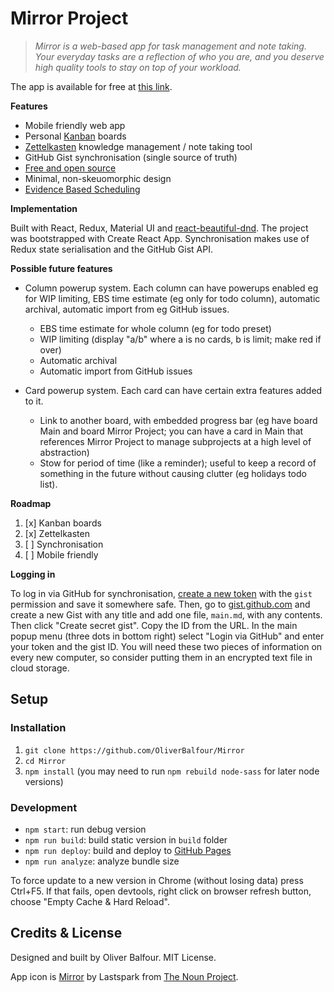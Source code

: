 
# Mirror Project

> *Mirror is a web-based app for task management and note taking. Your everyday tasks are a reflection of who you are, and you deserve high quality tools to stay on top of your workload.*

The app is available for free at [this link](https://oliverbalfour.github.io/Mirror/).

**Features**

- Mobile friendly web app
- Personal [Kanban](https://www.atlassian.com/agile/kanban/boards) boards
- [Zettelkasten](https://writingcooperative.com/zettelkasten-how-one-german-scholar-was-so-freakishly-productive-997e4e0ca125) knowledge management / note taking tool
- GitHub Gist synchronisation (single source of truth)
- [Free and open source](https://github.com/OliverBalfour/Mirror)
- Minimal, non-skeuomorphic design
- [Evidence Based Scheduling](https://www.joelonsoftware.com/2007/10/26/evidence-based-scheduling/)

**Implementation**

Built with React, Redux, Material UI and [react-beautiful-dnd](https://github.com/atlassian/react-beautiful-dnd). The project was bootstrapped with Create React App. Synchronisation makes use of Redux state serialisation and the GitHub Gist API.

**Possible future features**

- Column powerup system. Each column can have powerups enabled eg for WIP limiting, EBS time estimate (eg only for todo column), automatic archival, automatic import from eg GitHub issues.
  - EBS time estimate for whole column (eg for todo preset)
  - WIP limiting (display "a/b" where a is no cards, b is limit; make red if over)
  - Automatic archival
  - Automatic import from GitHub issues

- Card powerup system. Each card can have certain extra features added to it.
  - Link to another board, with embedded progress bar (eg have board Main and board Mirror Project; you can have a card in Main that references Mirror Project to manage subprojects at a high level of abstraction)
  - Stow for period of time (like a reminder); useful to keep a record of something in the future without causing clutter (eg holidays todo list).

**Roadmap**

1. [x] Kanban boards
1. [x] Zettelkasten
1. [ ] Synchronisation
1. [ ] Mobile friendly

**Logging in**

To log in via GitHub for synchronisation, [create a new token](https://github.com/settings/tokens/new) with the `gist` permission and save it somewhere safe. Then, go to [gist.github.com](https://gist.github.com) and create a new Gist with any title and add one file, `main.md`, with any contents. Then click "Create secret gist". Copy the ID from the URL. In the main popup menu (three dots in bottom right) select "Login via GitHub" and enter your token and the gist ID. You will need these two pieces of information on every new computer, so consider putting them in an encrypted text file in cloud storage.

## Setup

### Installation

1. `git clone https://github.com/OliverBalfour/Mirror`
2. `cd Mirror`
3. `npm install` (you may need to run `npm rebuild node-sass` for later node versions)

### Development

- `npm start`: run debug version
- `npm run build`: build static version in `build` folder
- `npm run deploy`: build and deploy to [GitHub Pages](https://oliverbalfour.github.io/Mirror/)
- `npm run analyze`: analyze bundle size

To force update to a new version in Chrome (without losing data) press Ctrl+F5. If that fails, open devtools, right click on browser refresh button, choose "Empty Cache & Hard Reload".

## Credits & License

Designed and built by Oliver Balfour. MIT License.

App icon is [Mirror](https://thenounproject.com/term/mirror/340140/) by Lastspark from [The Noun Project](http://thenounproject.com/).
